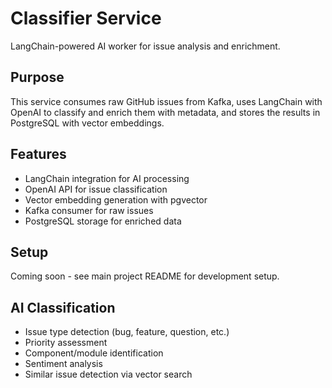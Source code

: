 # Classifier Service

LangChain-powered AI worker for issue analysis and enrichment.

## Purpose

This service consumes raw GitHub issues from Kafka, uses LangChain with OpenAI to classify and enrich them with metadata, and stores the results in PostgreSQL with vector embeddings.

## Features

- LangChain integration for AI processing
- OpenAI API for issue classification
- Vector embedding generation with pgvector
- Kafka consumer for raw issues
- PostgreSQL storage for enriched data

## Setup

Coming soon - see main project README for development setup.

## AI Classification

- Issue type detection (bug, feature, question, etc.)
- Priority assessment
- Component/module identification
- Sentiment analysis
- Similar issue detection via vector search
